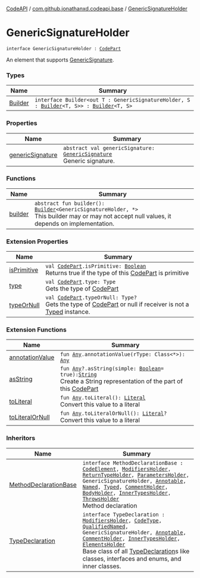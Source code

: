 [CodeAPI](../../index.md) / [com.github.jonathanxd.codeapi.base](../index.md) / [GenericSignatureHolder](.)

# GenericSignatureHolder

`interface GenericSignatureHolder : `[`CodePart`](../../com.github.jonathanxd.codeapi/-code-part/index.md)

An element that supports [GenericSignature](../../com.github.jonathanxd.codeapi.generic/-generic-signature/index.md).

### Types

| Name | Summary |
|---|---|
| [Builder](-builder/index.md) | `interface Builder<out T : GenericSignatureHolder, S : `[`Builder`](-builder/index.md)`<T, S>> : `[`Builder`](../../com.github.jonathanxd.codeapi.builder/-builder/index.md)`<T, S>` |

### Properties

| Name | Summary |
|---|---|
| [genericSignature](generic-signature.md) | `abstract val genericSignature: `[`GenericSignature`](../../com.github.jonathanxd.codeapi.generic/-generic-signature/index.md)<br>Generic signature. |

### Functions

| Name | Summary |
|---|---|
| [builder](builder.md) | `abstract fun builder(): `[`Builder`](-builder/index.md)`<GenericSignatureHolder, *>`<br>This builder may or may not accept null values, it depends on implementation. |

### Extension Properties

| Name | Summary |
|---|---|
| [isPrimitive](../../com.github.jonathanxd.codeapi.util/is-primitive.md) | `val `[`CodePart`](../../com.github.jonathanxd.codeapi/-code-part/index.md)`.isPrimitive: `[`Boolean`](https://kotlinlang.org/api/latest/jvm/stdlib/kotlin/-boolean/index.html)<br>Returns true if the type of this [CodePart](../../com.github.jonathanxd.codeapi/-code-part/index.md) is primitive |
| [type](../../com.github.jonathanxd.codeapi.util/type.md) | `val `[`CodePart`](../../com.github.jonathanxd.codeapi/-code-part/index.md)`.type: Type`<br>Gets the type of [CodePart](../../com.github.jonathanxd.codeapi/-code-part/index.md) |
| [typeOrNull](../../com.github.jonathanxd.codeapi.util/type-or-null.md) | `val `[`CodePart`](../../com.github.jonathanxd.codeapi/-code-part/index.md)`.typeOrNull: Type?`<br>Gets the type of [CodePart](../../com.github.jonathanxd.codeapi/-code-part/index.md) or null if receiver is not a [Typed](../-typed/index.md) instance. |

### Extension Functions

| Name | Summary |
|---|---|
| [annotationValue](../../com.github.jonathanxd.codeapi.util.conversion/kotlin.-any/annotation-value.md) | `fun `[`Any`](https://kotlinlang.org/api/latest/jvm/stdlib/kotlin/-any/index.html)`.annotationValue(rType: Class<*>): `[`Any`](https://kotlinlang.org/api/latest/jvm/stdlib/kotlin/-any/index.html) |
| [asString](../../com.github.jonathanxd.codeapi.util/kotlin.-any/as-string.md) | `fun `[`Any`](https://kotlinlang.org/api/latest/jvm/stdlib/kotlin/-any/index.html)`?.asString(simple: `[`Boolean`](https://kotlinlang.org/api/latest/jvm/stdlib/kotlin/-boolean/index.html)` = true): `[`String`](https://kotlinlang.org/api/latest/jvm/stdlib/kotlin/-string/index.html)<br>Create a String representation of the part of this [CodePart](../../com.github.jonathanxd.codeapi/-code-part/index.md) |
| [toLiteral](../../com.github.jonathanxd.codeapi.util.conversion/kotlin.-any/to-literal.md) | `fun `[`Any`](https://kotlinlang.org/api/latest/jvm/stdlib/kotlin/-any/index.html)`.toLiteral(): `[`Literal`](../../com.github.jonathanxd.codeapi.literal/-literal/index.md)<br>Convert this value to a literal |
| [toLiteralOrNull](../../com.github.jonathanxd.codeapi.util.conversion/kotlin.-any/to-literal-or-null.md) | `fun `[`Any`](https://kotlinlang.org/api/latest/jvm/stdlib/kotlin/-any/index.html)`.toLiteralOrNull(): `[`Literal`](../../com.github.jonathanxd.codeapi.literal/-literal/index.md)`?`<br>Convert this value to a literal |

### Inheritors

| Name | Summary |
|---|---|
| [MethodDeclarationBase](../-method-declaration-base/index.md) | `interface MethodDeclarationBase : `[`CodeElement`](../../com.github.jonathanxd.codeapi/-code-element.md)`, `[`ModifiersHolder`](../-modifiers-holder/index.md)`, `[`ReturnTypeHolder`](../-return-type-holder/index.md)`, `[`ParametersHolder`](../-parameters-holder/index.md)`, GenericSignatureHolder, `[`Annotable`](../-annotable/index.md)`, `[`Named`](../-named/index.md)`, `[`Typed`](../-typed/index.md)`, `[`CommentHolder`](../../com.github.jonathanxd.codeapi.base.comment/-comment-holder/index.md)`, `[`BodyHolder`](../-body-holder/index.md)`, `[`InnerTypesHolder`](../-inner-types-holder/index.md)`, `[`ThrowsHolder`](../-throws-holder/index.md)<br>Method declaration |
| [TypeDeclaration](../-type-declaration/index.md) | `interface TypeDeclaration : `[`ModifiersHolder`](../-modifiers-holder/index.md)`, `[`CodeType`](../../com.github.jonathanxd.codeapi.type/-code-type/index.md)`, `[`QualifiedNamed`](../-qualified-named/index.md)`, GenericSignatureHolder, `[`Annotable`](../-annotable/index.md)`, `[`CommentHolder`](../../com.github.jonathanxd.codeapi.base.comment/-comment-holder/index.md)`, `[`InnerTypesHolder`](../-inner-types-holder/index.md)`, `[`ElementsHolder`](../-elements-holder/index.md)<br>Base class of all [TypeDeclaration](../-type-declaration/index.md)s like classes, interfaces and enums, and inner classes. |
